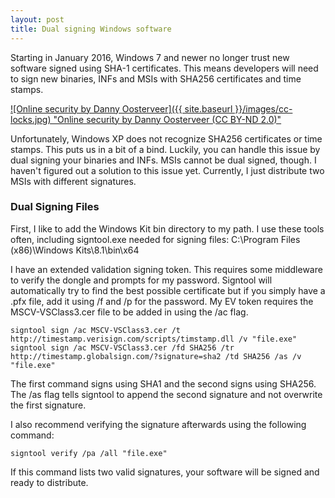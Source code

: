 ```yaml
---
layout: post
title: Dual signing Windows software
---
```

Starting in January 2016, Windows 7 and newer no longer trust new software signed using SHA-1 certificates. This means developers will need to sign new binaries, INFs and MSIs with SHA256 certificates and time stamps.

[![Online security by Danny Oosterveer]({{ site.baseurl }}/images/cc-locks.jpg) "Online security by Danny Oosterveer (CC BY-ND 2.0)"](https://www.flickr.com/photos/dannyoosterveer/7913182734)

Unfortunately, Windows XP does not recognize SHA256 certificates or time stamps. This puts us in a bit of a bind. Luckily, you can handle this issue by dual signing your binaries and INFs. MSIs cannot be dual signed, though. I haven't figured out a solution to this issue yet. Currently, I just distribute two MSIs with different signatures.

### Dual Signing Files ###

First, I like to add the Windows Kit bin directory to my path. I use these tools often, including signtool.exe needed for signing files: C:\Program Files (x86)\Windows Kits\8.1\bin\x64

I have an extended validation signing token. This requires some middleware to verify the dongle and prompts for my password. Signtool will automatically try to find the best possible certificate but if you simply have a .pfx file, add it using /f and /p for the password. My EV token requires the MSCV-VSClass3.cer file to be added in using the /ac flag.

    signtool sign /ac MSCV-VSClass3.cer /t http://timestamp.verisign.com/scripts/timstamp.dll /v "file.exe"
    signtool sign /ac MSCV-VSClass3.cer /fd SHA256 /tr http://timestamp.globalsign.com/?signature=sha2 /td SHA256 /as /v "file.exe"

The first command signs using SHA1 and the second signs using SHA256. The /as flag tells signtool to append the second signature and not overwrite the first signature.

I also recommend verifying the signature afterwards using the following command:

    signtool verify /pa /all "file.exe"

If this command lists two valid signatures, your software will be signed and ready to distribute.
